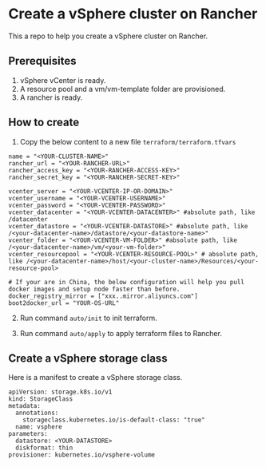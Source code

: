 # Create a vSphere cluster on Rancher

This a repo to help you create a vSphere cluster on Rancher.

## Prerequisites
1. vSphere vCenter is ready.
2. A resource pool and a vm/vm-template folder are provisioned.
3. A rancher is ready.

## How to create

1. Copy the below content to a new file `terraform/terraform.tfvars`
```
name = "<YOUR-CLUSTER-NAME>"
rancher_url = "<YOUR-RANCHER-URL>"
rancher_access_key = "<YOUR-RANCHER-ACCESS-KEY>"
rancher_secret_key = "<YOUR-RANCHER-SECRET-KEY>"

vcenter_server = "<YOUR-VCENTER-IP-OR-DOMAIN>"
vcenter_username = "<YOUR-VCENTER-USERNAME>"
vcenter_password = "<YOUR-VCENTER-PASSWORD>"
vcenter_datacenter = "<YOUR-VCENTER-DATACENTER>" #absolute path, like /datacenter
vcenter_datastore = "<YOUR-VCENTER-DATASTORE>" #absolute path, like /<your-datacenter-name>/datastore/<your-datastore-name>"
vcenter_folder = "<YOUR-VCENTER-VM-FOLDER>" #absolute path, like /<your-datacenter-name>/vm/<your-vm-folder>"
vcenter_resourcepool = "<YOUR-VCENTER-RESOURCE-POOL>" # absolute path, like /<your-datacenter-name>/host/<your-cluster-name>/Resources/<your-resource-pool>

# If your are in China, the below configuration will help you pull docker images and setup node faster than before.
docker_registry_mirror = ["xxx..mirror.aliyuncs.com"]
boot2docker_url = "YOUR-OS-URL"
```

2. Run command `auto/init` to init terraform.

3. Run command `auto/apply` to apply terraform files to Rancher.

## Create a vSphere storage class

Here is a manifest to create a vSphere storage class.

```
apiVersion: storage.k8s.io/v1
kind: StorageClass
metadata:
  annotations:
    storageclass.kubernetes.io/is-default-class: "true"
  name: vsphere
parameters:
  datastore: <YOUR-DATASTORE>
  diskformat: thin
provisioner: kubernetes.io/vsphere-volume
```
